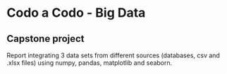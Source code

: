 # Codo a Codo - Big Data

## Capstone project 

Report integrating 3 data sets from different sources (databases, csv and .xlsx files) using numpy, pandas, matplotlib and seaborn.
